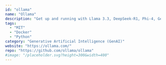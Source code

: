 ```yaml
---
id: "ollama"
name: "Ollama"
description: "Get up and running with Llama 3.3, DeepSeek-R1, Phi-4, Gemma 3, and other large language models."
tags:
  - "MIT"
  - "Docker"
  - "Python"
category: "Generative Artificial Intelligence (GenAI)"
website: "https://ollama.com/"
repo: "https://github.com/ollama/ollama"
#image: "/placeholder.svg?height=300&width=400"
---
```


